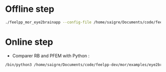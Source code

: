 # Offline step

```bash
./feelpp_mor_eye2brainapp --config-file /home/saigre/Documents/code/feelpp-dev/mor/examples/eye2brain/eye2brain/eye2brain.cfg
```


# Online step

- Comparer RB and PFEM with Python :
```bash
/bin/python3 /home/saigre/Documents/code/feelpp-dev/mor/examples/eye2brain/compFE-RB.py -N 3
```
